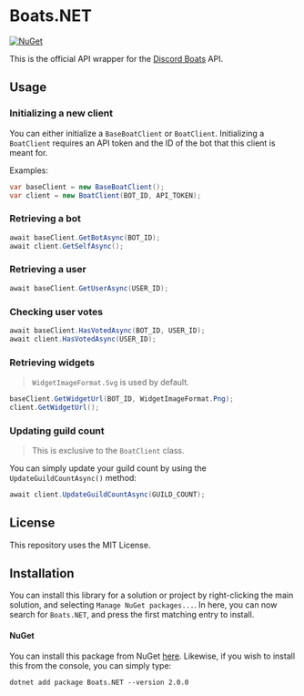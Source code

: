 # Boats.NET
[![NuGet](https://img.shields.io/nuget/vpre/Boats.NET.svg?maxAge=2592000?style=plastic)](https://www.nuget.org/packages/Boats.NET)

This is the official API wrapper for the [Discord Boats](https://www.discord.boats) API.

## Usage

### Initializing a new client
You can either initialize a `BaseBoatClient` or `BoatClient`. Initializing a `BoatClient` requires an API token and the ID of the bot that this client is meant for.

Examples:
```cs
var baseClient = new BaseBoatClient();
var client = new BoatClient(BOT_ID, API_TOKEN);
```

### Retrieving a bot
```cs
await baseClient.GetBotAsync(BOT_ID);
await client.GetSelfAsync();
```

### Retrieving a user
```cs
await baseClient.GetUserAsync(USER_ID);
```

### Checking user votes
```cs
await baseClient.HasVotedAsync(BOT_ID, USER_ID);
await client.HasVotedAsync(USER_ID);
```

### Retrieving widgets
> `WidgetImageFormat.Svg` is used by default.

```cs
baseClient.GetWidgetUrl(BOT_ID, WidgetImageFormat.Png);
client.GetWidgetUrl();
```

### Updating guild count
> This is exclusive to the `BoatClient` class.

You can simply update your guild count by using the `UpdateGuildCountAsync()` method:
```cs
await client.UpdateGuildCountAsync(GUILD_COUNT);
```

## License
This repository uses the MIT License.

## Installation
You can install this library for a solution or project by right-clicking the main solution, and selecting `Manage NuGet packages...`. In here, you can now search for `Boats.NET`, and press the first matching entry to install.

#### NuGet
You can install this package from NuGet [here](https://www.nuget.org/packages/Boats.NET). Likewise, if you wish to install this from the console, you can simply type:
```
dotnet add package Boats.NET --version 2.0.0
```
